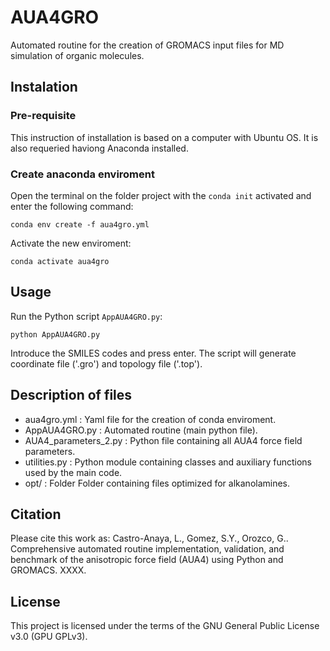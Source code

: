 # AUA4GRO

Automated routine for the creation of GROMACS input files for MD simulation of organic molecules.

## Instalation

### Pre-requisite

This instruction of installation is based on a computer with Ubuntu OS. It is also requeried haviong Anaconda installed.

### Create anaconda enviroment

Open the terminal on the folder project with the `conda init` activated and enter the following command:

```
conda env create -f aua4gro.yml
```

Activate the new enviroment:

```
conda activate aua4gro
```

## Usage

Run the Python script `AppAUA4GRO.py`:

```
python AppAUA4GRO.py
```

Introduce the SMILES codes and press enter. The script will generate coordinate file ('.gro') and topology file ('.top').

## Description of files

- aua4gro.yml : Yaml file for the creation of conda enviroment.
- AppAUA4GRO.py : Automated routine (main python file).
- AUA4_parameters_2.py : Python file containing all AUA4 force field parameters.
- utilities.py : Python module containing classes and auxiliary functions used by the main code.
- opt/ : Folder Folder containing files optimized for alkanolamines.

## Citation

Please cite this work as: Castro-Anaya, L., Gomez, S.Y., Orozco, G.. Comprehensive automated routine implementation, validation, and benchmark of the anisotropic force field (AUA4) using Python and GROMACS. XXXX.

## License 

This project is licensed under the terms of the GNU General Public License v3.0 (GPU GPLv3).
